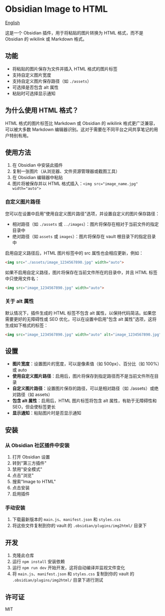 # Obsidian Image to HTML

[English](README.md)

这是一个 Obsidian 插件，用于将粘贴的图片转换为 HTML 格式，而不是 Obsidian 的 wikilink 或 Markdown 格式。

## 功能

- 将粘贴的图片保存为文件并插入 HTML 格式的图片标签
- 支持自定义图片宽度
- 支持自定义图片保存路径（如 `./assets`）
- 可选择是否包含 alt 属性
- 粘贴时可选择显示通知

## 为什么使用 HTML 格式？

HTML 格式的图片标签比 Markdown 或 Obsidian 的 wikilink 格式更广泛兼容，可以被大多数 Markdown 编辑器识别。这对于需要在不同平台之间共享笔记的用户特别有用。

## 使用方法

1. 在 Obsidian 中安装此插件
2. 复制一张图片（从浏览器、文件资源管理器或截图工具）
3. 在 Obsidian 编辑器中粘贴
4. 图片将被保存并以 HTML 格式插入：`<img src="image_name.jpg" width="auto">`

### 自定义图片路径

您可以在设置中启用"使用自定义图片路径"选项，并设置自定义的图片保存路径：

- 相对路径（如 `./assets` 或 `../images`）：图片将保存在相对于当前文件的指定目录中
- 绝对路径（如 `assets` 或 `images`）：图片将保存在 vault 根目录下的指定目录中

启用自定义路径后，HTML 图片标签中的 src 属性也会相应更新，例如：
```html
<img src="./assets/image_1234567890.jpg" width="auto">
```

如果不启用自定义路径，图片将保存在当前文件所在的目录中，并且 HTML 标签中只使用文件名：
```html
<img src="image_1234567890.jpg" width="auto">
```

### 关于 alt 属性

默认情况下，插件生成的 HTML 标签不包含 alt 属性，以保持代码简洁。如果您需要更好的无障碍性或 SEO 优化，可以在设置中启用"包含 alt 属性"选项，这将生成如下格式的标签：

```html
<img src="image_1234567890.jpg" width="auto" alt="image_1234567890.jpg">
```

## 设置

- **图片宽度**：设置图片的宽度，可以是像素值（如 500px）、百分比（如 100%）或 auto
- **使用自定义图片路径**：启用后，图片将保存到指定路径而不是当前文件所在目录
- **自定义图片路径**：设置图片保存的路径，可以是相对路径（如 ./assets）或绝对路径（如 assets）
- **包含 alt 属性**：启用后，HTML 图片标签将包含 alt 属性，有助于无障碍性和 SEO，但会使标签更长
- **显示通知**：粘贴图片时是否显示通知

## 安装

### 从 Obsidian 社区插件中安装

1. 打开 Obsidian 设置
2. 转到"第三方插件"
3. 禁用"安全模式"
4. 点击"浏览"
5. 搜索"Image to HTML"
6. 点击安装
7. 启用插件

### 手动安装

1. 下载最新版本的 `main.js`、`manifest.json` 和 `styles.css`
2. 将这些文件复制到你的 vault 的 `.obsidian/plugins/img2html/` 目录下

## 开发

1. 克隆此仓库
2. 运行 `npm install` 安装依赖
3. 运行 `npm run dev` 开始开发，这将自动编译并监视文件变化
4. 将 `main.js`、`manifest.json` 和 `styles.css` 复制到你的 vault 的 `.obsidian/plugins/img2html/` 目录下进行测试

## 许可证

MIT 